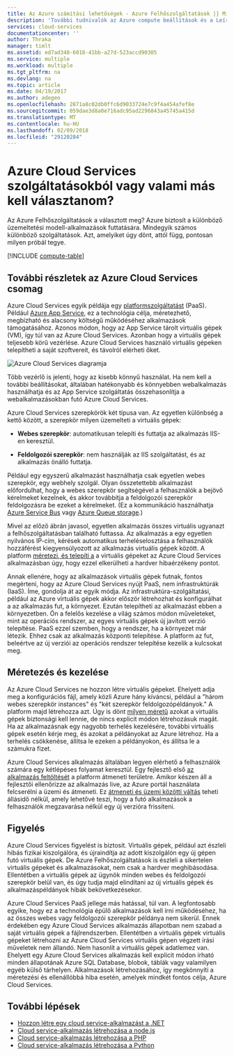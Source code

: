 ```yaml
---
title: Az Azure számítási lehetőségek - Azure Felhőszolgáltatások |} Microsoft Docs
description: 'További tudnivalók az Azure compute beállítások és a Leírás: az App Service, Azure Felhőszolgáltatások és virtuális gépek'
services: cloud-services
documentationcenter: ''
author: Thraka
manager: timlt
ms.assetid: ed7ad348-6018-41bb-a27d-523accd90305
ms.service: multiple
ms.workload: multiple
ms.tgt_pltfrm: na
ms.devlang: na
ms.topic: article
ms.date: 04/19/2017
ms.author: adegeo
ms.openlocfilehash: 2871a8c02db0ffc6d9033724e7c9f4a454afef8e
ms.sourcegitcommit: 059dae3d8a0e716adc95ad2296843a45745a415d
ms.translationtype: MT
ms.contentlocale: hu-HU
ms.lasthandoff: 02/09/2018
ms.locfileid: "29120284"
---
```

# <a name="should-i-choose-azure-cloud-services-or-something-else"></a>Azure Cloud Services szolgáltatásokból vagy valami más kell választanom?
Az Azure Felhőszolgáltatások a választott meg? Azure biztosít a különböző üzemeltetési modell-alkalmazások futtatására. Mindegyik számos különböző szolgáltatások. Azt, amelyiket úgy dönt, attól függ, pontosan milyen próbál tegye.

[!INCLUDE [compute-table](../../includes/compute-options-table.md)]

<a name="tellmecs"></a>

## <a name="tell-me-about-azure-cloud-services"></a>További részletek az Azure Cloud Services csomag
Azure Cloud Services egyik példája egy [platformszolgáltatást](https://azure.microsoft.com/overview/what-is-paas/) (PaaS). Például [Azure App Service](../app-service/app-service-web-overview.md), ez a technológia célja, méretezhető, megbízható és alacsony költségű működéséhez alkalmazások támogatásához. Azonos módon, hogy az App Service tárolt virtuális gépek (VM), így túl van az Azure Cloud Services. Azonban hogy a virtuális gépek teljesebb körű vezérlése. Azure Cloud Services használó virtuális gépeken telepítheti a saját szoftvereit, és távolról elérheti őket.

![Azure Cloud Services diagramja](./media/cloud-services-choose-me/diagram.png)

Több vezérlő is jelenti, hogy az kisebb könnyű használat. Ha nem kell a további beállításokat, általában hatékonyabb és könnyebben webalkalmazás használhatja és az App Service szolgáltatás összehasonlítja a webalkalmazásokban futó Azure Cloud Services.

Azure Cloud Services szerepkörök két típusa van. Az egyetlen különbség a kettő között, a szerepkör milyen üzemelteti a virtuális gépek:

* **Webes szerepkör**: automatikusan telepíti és futtatja az alkalmazás IIS-en keresztül.

* **Feldolgozói szerepkör**: nem használják az IIS szolgáltatást, és az alkalmazás önálló futtatja.

Például egy egyszerű alkalmazást használhatja csak egyetlen webes szerepkör, egy webhely szolgál. Olyan összetettebb alkalmazást előfordulhat, hogy a webes szerepkör segítségével a felhasználók a bejövő kérelmeket kezelnek, és akkor továbbítja a feldolgozói szerepkör feldolgozásra be ezeket a kérelmeket. (Ez a kommunikáció használhatja [Azure Service Bus](../service-bus-messaging/service-bus-fundamentals-hybrid-solutions.md) vagy [Azure Queue storage](../storage/common/storage-introduction.md).)

Mivel az előző ábrán javasol, egyetlen alkalmazás összes virtuális ugyanazt a felhőszolgáltatásban található futtassa. Az alkalmazás a egy egyetlen nyilvános IP-cím, kérések automatikus terheléselosztása a felhasználók hozzáférést kiegyensúlyozott az alkalmazás virtuális gépek között. A platform [méretezi, és telepíti a](cloud-services-how-to-scale-portal.md) a virtuális gépeket az Azure Cloud Services alkalmazásban úgy, hogy ezzel elkerülheti a hardver hibaérzékeny pontot.

Annak ellenére, hogy az alkalmazások virtuális gépek futnak, fontos megérteni, hogy az Azure Cloud Services nyújt PaaS, nem infrastruktúrák (IaaS). Íme, gondolja át az egyik módja. Az infrastruktúra-szolgáltatási, például az Azure virtuális gépek akkor először létrehozhat és konfigurálhat a az alkalmazás fut, a környezet. Ezután telepítheti az alkalmazást ebben a környezetben. Ön a felelős kezelése a világ számos módon műveleteket, mint az operációs rendszer, az egyes virtuális gépek új javított verzió telepítése. PaaS ezzel szemben, hogy a rendszer, ha a környezet már létezik. Ehhez csak az alkalmazás központi telepítése. A platform az fut, beleértve az új verziói az operációs rendszer telepítése kezelik a kulcsokat meg.

## <a name="scaling-and-management"></a>Méretezés és kezelése
Az Azure Cloud Services ne hozzon létre virtuális gépeket. Ehelyett adja meg a konfigurációs fájl, amely közli Azure hány kíváncsi, például a "három webes szerepkör instances" és "két szerepkör feldolgozópéldányok." A platform majd létrehozza azt. Úgy is dönt [milyen méretű](cloud-services-sizes-specs.md) azokat a virtuális gépek biztonsági kell lennie, de nincs explicit módon létrehozásuk magát. Ha az alkalmazásnak egy nagyobb terhelés kezelésére, további virtuális gépek esetén kérje meg, és azokat a példányokat az Azure létrehoz. Ha a terhelés csökkenése, állítsa le ezeken a példányokon, és állítsa le a számukra fizet.

Azure Cloud Services alkalmazás általában legyen elérhető a felhasználók számára egy kétlépéses folyamat keresztül. Egy fejlesztő első [az alkalmazás feltöltését](cloud-services-how-to-create-deploy-portal.md) a platform átmeneti területre. Amikor készen áll a fejlesztői ellenőrizze az alkalmazás live, az Azure portál használata felcserélni a üzemi és átmeneti. Ez [átmeneti és üzemi közötti váltás](cloud-services-how-to-manage-portal.md#swap-deployments-to-promote-a-staged-deployment-to-production) teheti állásidő nélkül, amely lehetővé teszi, hogy a futó alkalmazások a felhasználók megzavarása nélkül egy új verzióra frissíteni.

## <a name="monitoring"></a>Figyelés
Azure Cloud Services figyelést is biztosít. Virtuális gépek, például azt észleli hibás fizikai kiszolgálóra, és újraindítja az adott kiszolgálón egy új gépen futó virtuális gépek. De Azure Felhőszolgáltatások is észleli a sikertelen virtuális gépeket és alkalmazásokat, nem csak a hardver meghibásodása. Ellentétben a virtuális gépek az ügynök minden webes és feldolgozói szerepkör belül van, és úgy tudja majd elindítani az új virtuális gépek és alkalmazáspéldányok hibák bekövetkezésekor.

Azure Cloud Services PaaS jellege más hatással, túl van. A legfontosabb egyike, hogy ez a technológia épülő alkalmazások kell írni működéséhez, ha az összes webes vagy feldolgozói szerepkör példánya nem sikerül. Ennek érdekében egy Azure Cloud Services alkalmazás állapotban nem szabad a saját virtuális gépek a fájlrendszerben. Ellentétben a virtuális gépek virtuális gépeket létrehozni az Azure Cloud Services virtuális gépen végzett írási műveletek nem állandó. Nem hasonlít a virtuális gépek adatlemez van. Ehelyett egy Azure Cloud Services alkalmazás kell explicit módon írható minden állapotának Azure SQL Database, blobok, táblák vagy valamilyen egyéb külső tárhelyen. Alkalmazások létrehozásához, így megkönnyíti a méretezési és ellenállóbbá hiba esetén, amelyek mindkét fontos célja, Azure Cloud Services.

## <a name="next-steps"></a>További lépések
* [Hozzon létre egy cloud service-alkalmazást a .NET](cloud-services-dotnet-get-started.md) 
* [Cloud service-alkalmazás létrehozása a node.js](cloud-services-nodejs-develop-deploy-app.md) 
* [Cloud service-alkalmazás létrehozása a PHP](../cloud-services-php-create-web-role.md) 
* [Cloud service-alkalmazás létrehozása a Python](cloud-services-python-ptvs.md)



